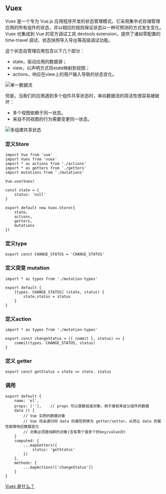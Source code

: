 ## Vuex

Vuex 是一个专为 Vue.js 应用程序开发的状态管理模式。它采用集中式存储管理应用的所有组件的状态，并以相应的规则保证状态以一种可预测的方式发生变化。Vuex 也集成到 Vue 的官方调试工具 devtools extension，提供了诸如零配置的 time-travel 调试、状态快照导入导出等高级调试功能。

这个状态自管理应用包含以下几个部分：

- state，驱动应用的数据源；
- view，以声明方式将state映射到视图；
- actions，响应在view上的用户输入导致的状态变化。

![单一数据流](https://vuex.vuejs.org/zh-cn/images/flow.png)

但是，当我们的应用遇到多个组件共享状态时，单向数据流的简洁性很容易被破坏：

- 多个视图依赖于同一状态。
- 来自不同视图的行为需要变更同一状态。

![多组建共享状态](https://vuex.vuejs.org/zh-cn/images/vuex.png)

### 定义Store

	import Vue from 'vue'
	import Vuex from 'vuex'
	import * as actions from './actions'
	import * as getters from './getters'
	import mutations from './mutations'
	
	Vue.use(Vuex)
	
	const state = {
	    status: 'null'
	}
	
	export default new Vuex.Store({
	    state,
	    actions,
	    getters,
	    mutations
	})

### 定义type

	export const CHANGE_STATUS = 'CHANGE_STATUS'
	
### 定义突变 mutation 

	import * as types from './mutation-types'

	export default {
	    [types. CHANGE_STATUS] (state, status) {
	        state.status = status
	    }
	}

### 定义action

	import * as types from './mutation-types'

	export const changeStatus = ({ commit }, status) => {
	    commit(types. CHANGE_STATUS, status)
	}
	
### 定义 getter

	export const getStatus = state => state. status


### 调用

	export default {
        name: 'el',
        props: [''],    // props 可以是数组或对象，用于接收来自父组件的数据
        data () {
            // Vue 实例的数据对象
            // Vue 将会递归将 data 的属性转换为 getter/setter，从而让 data 的属性能够响应数据变化
            // 对象必须是纯粹的对象(含有零个或多个的key/value对)
        }
        computed: {
            ...mapGetters({
                status: 'getStatus'
            })
        },
        methods: {
            ...mapActions(['changeStatus'])
        }
    }

[Vuex 是什么？](https://vuex.vuejs.org/zh-cn/intro.html)